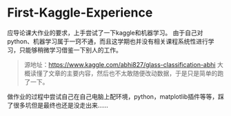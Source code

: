 # First-Kaggle-Experience

应导论课大作业的要求，上手尝试了一下kaggle和机器学习。
由于自己对python、机器学习属于一窍不通，而且这学期也并没有相关课程系统性进行学习，只能够稍微学习借鉴一下别人的工作。
> 源地址：https://www.kaggle.com/abhi827/glass-classification-abhi
大概读懂了文章的主要内容，然后也不太敢随便改动数据，于是只是简单的跑了一下。

做作业的过程中尝试自己在自己电脑上配环境，python，matplotlib插件等等，踩了很多坑但是最终也还是没走出来……
